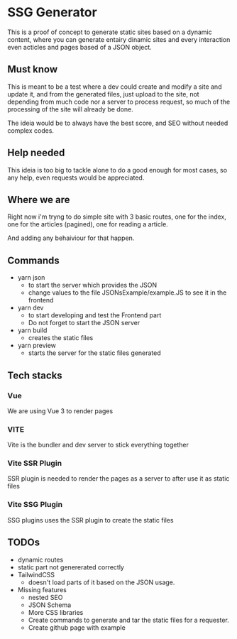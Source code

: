 # SSG Generator
This is a proof of concept to generate static sites based on a dynamic content, where you can generate entairy dinamic sites and every interaction even acticles and pages based of a JSON object.

## Must know
This is meant to be a test where a dev could create and modify a site and update it, and from the generated files, just upload to the site, not depending from much code nor a server to process request, so much of the processing of the site will already be done.

The ideia would be to always have the best score, and SEO without needed complex codes.

## Help needed
This ideia is too big to tackle alone to do a good enough for most cases, so any help, even requests would be appreciated.

## Where we are
Right now i'm tryng to do simple site with 3 basic routes, one for the index, one for the articles (pagined), one for reading a article.

And adding any behaiviour for that happen.

## Commands
- yarn json
  - to start the server which provides the JSON
  - change values to the file JSONsExample/example.JS to see it in the frontend
- yarn dev
  - to start developing and test the Frontend part
  - Do not forget to start the JSON server
- yarn build
  - creates the static files
- yarn preview
  - starts the server for the static files generated

## Tech stacks
### Vue
We are using Vue 3 to render pages
### VITE
Vite is the bundler and dev server to stick everything together
### Vite SSR Plugin
SSR plugin is needed to render the pages as a server to after use it as static files
### Vite SSG Plugin
SSG plugins uses the SSR plugin to create the static files

## TODOs
-  dynamic routes
  -  static part not genererated correctly
- TailwindCSS
  - doesn't load parts of it based on the JSON usage.
- Missing features
  - nested SEO
  - JSON Schema
  - More CSS libraries
  - Create commands to generate and tar the static files for a requester.
  - Create github page with example